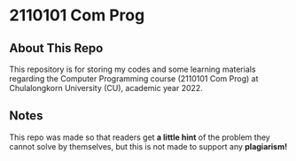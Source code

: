 # 2110101 Com Prog

## About This Repo
This repository is for storing my codes and some learning materials regarding the Computer Programming course (2110101 Com Prog) at Chulalongkorn University (CU), academic year 2022.  

## Notes
This repo was made so that readers get **a little hint** of the problem they cannot solve by themselves, but this is not made to support any **plagiarism!**